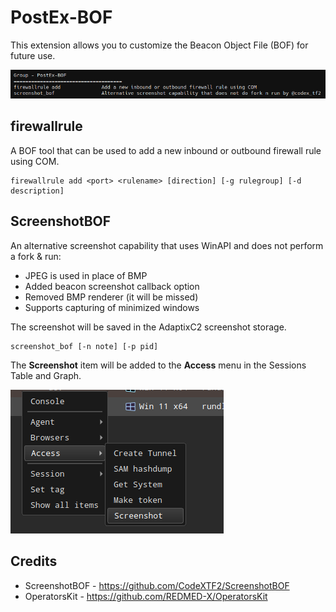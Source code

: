 # PostEx-BOF

This extension allows you to customize the Beacon Object File (BOF) for future use.

![](_img/01.png)



## firewallrule

A BOF tool that can be used to add a new inbound or outbound firewall rule using COM.

```
firewallrule add <port> <rulename> [direction] [-g rulegroup] [-d description]
```



## ScreenshotBOF

An alternative screenshot capability that uses WinAPI and does not perform a fork & run:
- JPEG is used in place of BMP
- Added beacon screenshot callback option
- Removed BMP renderer (it will be missed)
- Supports capturing of minimized windows

The screenshot will be saved in the AdaptixC2 screenshot storage.

```
screenshot_bof [-n note] [-p pid]
```

The **Screenshot** item will be added to the **Access** menu in the Sessions Table and Graph.

![](_img/02.png)



## Credits
* ScreenshotBOF - https://github.com/CodeXTF2/ScreenshotBOF
* OperatorsKit - https://github.com/REDMED-X/OperatorsKit